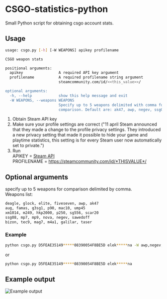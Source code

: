 # CSGO-statistics-python
Small Python script for obtaining csgo account stats.

## Usage
```bash
usage: csgo.py [-h] [-W WEAPONS] apikey profilename

CSGO weapon stats

positional arguments:
  apikey                A required API key argument
  profilename           A required profilename string argument
                        steamcommunity.com/id/<<this_value>>/

optional arguments:
  -h, --help            show this help message and exit
  -W WEAPONS, --weapons WEAPONS
                        Specify up to 5 weapons delimited with comma for
                        comparison. Default are: ak47, awp, negev, ssg08, m4a1
```
1. Obtain Steam API key
2. Make sure your profile settings are correct ("11 april Steam announced that they made a change to the profile privacy settings. They introduced a new privacy setting that made it possible to hide your game and playtime statistics, this setting is for every Steam user now automatically set to private.")
3. Run  
APIKEY = [Steam API](https://steamcommunity.com/dev/apikey)  
PROFILENAME = https://steamcommunity.com/id/*THISVALUE*/  
## Optional arguments
specify up to 5 weapons for comparison delimited by comma.   
Weapons list:
```python
deagle, glock, elite, fiveseven, awp, ak47  
aug, famas, g3sg1, p90, mac10, ump45  
xm1014, m249, hkp2000, p250, sg556, scar20  
ssg08, mp7, mp9, nova, negev, sawedoff  
bizon, tec9, mag7, m4a1, galilar, taser 
```
### Example 
```bash
python csgo.py D5FEAE35149*****08390054F8BE5D elek*****na -W awp,negev,ak47
```
or
```bash
python csgo.py D5FEAE35149*****08390054F8BE5D elek*****na
```
## Example output
![Example output](https://maciekmajek2.usermd.net/media/Figure_1.png)
